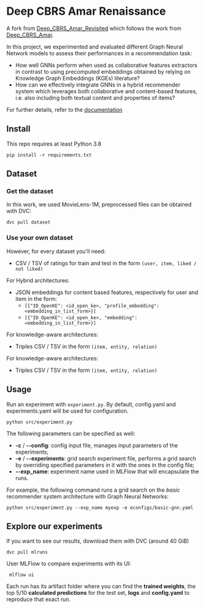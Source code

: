 
# Deep CBRS Amar Renaissance

A fork from [Deep_CBRS_Amar_Revisited](https://github.com/cenzy/Deep_CBRS_Amar_Revisited) which follows the work from [Deep_CBRS_Amar](https://github.com/swapUniba/Deep_CBRS_Amar).

In this project, we experimented and evaluated different Graph Neural Network models to assess their performances in a recommendation task:

 - How well GNNs perform when used as collaborative features extractors in contrast to using precomputed embeddings obtained by relying on Knowledge Graph Embeddings (KGEs) literature? 
 - How can we effectively integrate GNNs in a hybrid recommender system which leverages both collaborative and content-based features, i.e. also including both textual content and properties of items?

For further details, refer to the [documentation](doc.pdf)

## Install
This repo requires at least Python 3.8

    pip install -r requirements.txt
    
## Dataset
### Get the dataset
In this work, we used MovieLens-1M, preprocessed files can be obtained with DVC:

    dvc pull dataset
### Use your own dataset
However, for every dataset you'll need:

 - CSV / TSV of ratings for train and test in the form `(user, item, liked / not liked)`

For Hybrid architectures:
 - JSON embeddings for content based features, respectively for user and item in the form:
	 - `[{"ID_OpenKE": <id_open_ke>, "profile_embedding": <embedding_in_list_form>}]`
	 - `[{"ID_OpenKE": <id_open_ke>, "embedding": <embedding_in_list_form>}]`

For knowledge-aware architectures:

 - Triples CSV / TSV in the form `(item, entity, relation)`

For knowledge-aware architectures:

 - Triples CSV / TSV in the form `(item, entity, relation)`

## Usage
Run an experiment with `experiment.py`.
By default, config.yaml and experiments.yaml will be used for configuration.

    python src/experiment.py

The following parameters can be specified as well:
- **-c** / **--config**: config input file, manages input parameters of the experiments;
- **-e** / **--experiments**: grid search experiment file, performs a grid search by overriding specified parameters in it with the ones in the config file;
- **--exp_name**:  experiment name used in MLFlow that will encapsulate the runs.

For example, the following command runs a grid search on the _basic_ recommender system architecture with Graph Neural Networks:

    python src/experiment.py --exp_name myexp -e econfigs/basic-gnn.yaml

## Explore our experiments

If you want to see our results, download them with DVC (around 40 GiB)

    dvc pull mlruns
 User MLFlow to compare experiments with its UI:

     mlflow ui
Each run has its artifact folder where you can find the **trained weights**, the top 5/10 **calculated predictions** for the test set, **logs** and **config.yaml** to reproduce that exact run.

